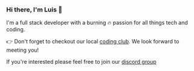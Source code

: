 ### Hi there, I'm Luis 👋

I'm a full stack developer with a burning 🔥 passion for all things tech and coding.

👉 Don't forget to checkout our local [coding club](https://belizecodingclub.org/). We look forward to meeting you! 

If you're interested please feel free to join our [discord group](https://discord.gg/YMR2stqF) 

<!--
**luisrodge/luisrodge** is a ✨ _special_ ✨ repository because its `README.md` (this file) appears on your GitHub profile.

Here are some ideas to get you started:

🔭 I’m currently working on quikapply.com
🌱 I’m currently learning Serverless
- 👯 I’m looking to collaborate on ...
- 🤔 I’m looking for help with ...
- 💬 Ask me about ...
- 📫 How to reach me: ...
- 😄 Pronouns: ...
- ⚡ Fun fact: ...
-->
